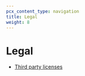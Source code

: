 ```yaml
---
pcx_content_type: navigation
title: Legal
weight: 8
---
```


# Legal

* [Third party licenses](/magic-wan/legal/3rdparty/)